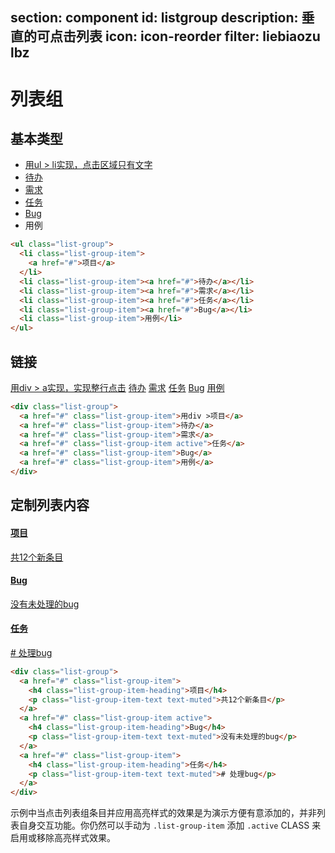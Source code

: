 ﻿section: component
id: listgroup
description: 垂直的可点击列表
icon: icon-reorder
filter: liebiaozu lbz
---

# 列表组

## 基本类型

<div class="example">
  <ul class="list-group">
    <li class="list-group-item">
      <a href="#">用ul &gt; li实现，点击区域只有文字</a>
    </li>
    <li class="list-group-item"><a href="#">待办</a></li>
    <li class="list-group-item"><a href="#">需求</a></li>
    <li class="list-group-item"><a href="#">任务</a></li>
    <li class="list-group-item"><a href="#">Bug</a></li>
    <li class="list-group-item">用例</li>
  </ul>
</div>

```html
<ul class="list-group">
  <li class="list-group-item">
    <a href="#">项目</a>
  </li>
  <li class="list-group-item"><a href="#">待办</a></li>
  <li class="list-group-item"><a href="#">需求</a></li>
  <li class="list-group-item"><a href="#">任务</a></li>
  <li class="list-group-item"><a href="#">Bug</a></li>
  <li class="list-group-item">用例</li>
</ul>
```

## 链接

<div class="example">
  <div class="list-group">
    <a href="#" class="list-group-item">用div &gt; a实现，实现整行点击</a>
    <a href="#" class="list-group-item">待办</a>
    <a href="#" class="list-group-item">需求</a>
    <a href="#" class="list-group-item active">任务</a>
    <a href="#" class="list-group-item">Bug</a>
    <a href="#" class="list-group-item">用例</a>
  </div>
</div>

```html
<div class="list-group">
  <a href="#" class="list-group-item">用div >项目</a>
  <a href="#" class="list-group-item">待办</a>
  <a href="#" class="list-group-item">需求</a>
  <a href="#" class="list-group-item active">任务</a>
  <a href="#" class="list-group-item">Bug</a>
  <a href="#" class="list-group-item">用例</a>
</div>
```

## 定制列表内容

<div class="example">
  <div class="list-group">
    <a href="#" class="list-group-item">
      <h4 class="list-group-item-heading">项目</h4>
      <p class="list-group-item-text text-muted">共12个新条目</p>
    </a>
    <a href="#" class="list-group-item active">
      <h4 class="list-group-item-heading">Bug</h4>
      <p class="list-group-item-text text-muted">没有未处理的bug</p>
    </a>
    <a href="#" class="list-group-item">
      <h4 class="list-group-item-heading">任务</h4>
      <p class="list-group-item-text text-muted"># 处理bug</p>
    </a>
  </div>
</div>

```html
<div class="list-group">
  <a href="#" class="list-group-item">
    <h4 class="list-group-item-heading">项目</h4>
    <p class="list-group-item-text text-muted">共12个新条目</p>
  </a>
  <a href="#" class="list-group-item active">
    <h4 class="list-group-item-heading">Bug</h4>
    <p class="list-group-item-text text-muted">没有未处理的bug</p>
  </a>
  <a href="#" class="list-group-item">
    <h4 class="list-group-item-heading">任务</h4>
    <p class="list-group-item-text text-muted"># 处理bug</p>
  </a>
</div>
```

<div class="alert">示例中当点击列表组条目并应用高亮样式的效果是为演示方便有意添加的，并非列表自身交互功能。你仍然可以手动为 <code>.list-group-item</code> 添加 <code>.active</code> CLASS 来启用或移除高亮样式效果。</div>

<script>
function afterPageLoad() {
    $('#pageContent').on('click', '.list-group > a.list-group-item', function() {
        var $item = $(this);
        $item.parent().children('.active').removeClass('active');
        $item.addClass('active');
    });
}
</script>
